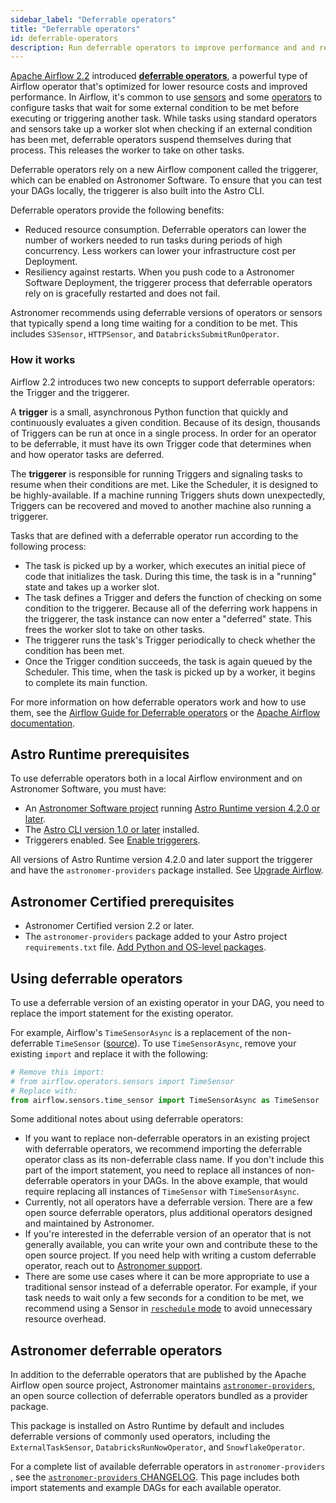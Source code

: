 ```yaml
---
sidebar_label: "Deferrable operators"
title: "Deferrable operators"
id: deferrable-operators
description: Run deferrable operators to improve performance and and reduce costs.
---
```


[Apache Airflow 2.2](https://airflow.apache.org/blog/airflow-2.2.0/) introduced [**deferrable operators**](https://airflow.apache.org/docs/apache-airflow/stable/authoring-and-scheduling/deferring.html), a powerful type of Airflow operator that's optimized for lower resource costs and improved performance. In Airflow, it's common to use [sensors](https://airflow.apache.org/docs/apache-airflow/stable/core-concepts/sensors.html) and some [operators](https://airflow.apache.org/docs/apache-airflow/stable/core-concepts/operators.html) to configure tasks that wait for some external condition to be met before executing or triggering another task. While tasks using standard operators and sensors take up a worker slot when checking if an external condition has been met, deferrable operators suspend themselves during that process. This releases the worker to take on other tasks.

Deferrable operators rely on a new Airflow component called the triggerer, which can be enabled on Astronomer Software. To ensure that you can test your DAGs locally, the triggerer is also built into the Astro CLI.

Deferrable operators provide the following benefits:

- Reduced resource consumption. Deferrable operators can lower the number of workers needed to run tasks during periods of high concurrency. Less workers can lower your infrastructure cost per Deployment.
- Resiliency against restarts. When you push code to a Astronomer Software Deployment, the triggerer process that deferrable operators rely on is gracefully restarted and does not fail.

Astronomer recommends using deferrable versions of operators or sensors that typically spend a long time waiting for a condition to be met. This includes `S3Sensor`, `HTTPSensor`, and `DatabricksSubmitRunOperator`.

### How it works

Airflow 2.2 introduces two new concepts to support deferrable operators: the Trigger and the triggerer.

A **trigger** is a small, asynchronous Python function that quickly and continuously evaluates a given condition. Because of its design, thousands of Triggers can be run at once in a single process. In order for an operator to be deferrable, it must have its own Trigger code that determines when and how operator tasks are deferred.

The **triggerer** is responsible for running Triggers and signaling tasks to resume when their conditions are met. Like the Scheduler, it is designed to be highly-available. If a machine running Triggers shuts down unexpectedly, Triggers can be recovered and moved to another machine also running a triggerer.

Tasks that are defined with a deferrable operator run according to the following process:

- The task is picked up by a worker, which executes an initial piece of code that initializes the task. During this time, the task is in a "running" state and takes up a worker slot.
- The task defines a Trigger and defers the function of checking on some condition to the triggerer. Because all of the deferring work happens in the triggerer, the task instance can now enter a "deferred" state. This frees the worker slot to take on other tasks.
- The triggerer runs the task's Trigger periodically to check whether the condition has been met.
- Once the Trigger condition succeeds, the task is again queued by the Scheduler. This time, when the task is picked up by a worker, it begins to complete its main function.

For more information on how deferrable operators work and how to use them, see the [Airflow Guide for Deferrable operators](deferrable-operators.md) or the [Apache Airflow documentation](https://airflow.apache.org/docs/apache-airflow/stable/authoring-and-scheduling/deferring.html).

## Astro Runtime prerequisites

To use deferrable operators both in a local Airflow environment and on Astronomer Software, you must have:

- An [Astronomer Software project](create-project.md) running [Astro Runtime version 4.2.0 or later](https://www.astronomer.io/docs/astro/runtime-release-notes#astro-runtime-420).
- The [Astro CLI version 1.0 or later](https://www.astronomer.io/docs/astro/cli-release-notes#v110) installed.
- Triggerers enabled. See [Enable triggerers](https://www.astronomer.io/docs/software/configure-deployment#enable-triggerers).

All versions of Astro Runtime version 4.2.0 and later support the triggerer and have the `astronomer-providers` package installed. See [Upgrade Airflow](manage-airflow-versions.md).

## Astronomer Certified prerequisites

- Astronomer Certified version 2.2 or later.
- The `astronomer-providers` package added to your Astro project `requirements.txt` file. [Add Python and OS-level packages](https://www.astronomer.io/docs/software/customize-image#install-python-packages-from-private-sources).

## Using deferrable operators

To use a deferrable version of an existing operator in your DAG, you need to replace the import statement for the existing operator.

For example, Airflow's `TimeSensorAsync` is a replacement of the non-deferrable `TimeSensor` ([source](https://airflow.apache.org/docs/apache-airflow/stable/_api/airflow/sensors/time_sensor/index.html?highlight=timesensor#module-contents)). To use `TimeSensorAsync`, remove your existing `import` and replace it with the following:

```python
# Remove this import:
# from airflow.operators.sensors import TimeSensor
# Replace with:
from airflow.sensors.time_sensor import TimeSensorAsync as TimeSensor
```

Some additional notes about using deferrable operators:

- If you want to replace non-deferrable operators in an existing project with deferrable operators, we recommend importing the deferrable operator class as its non-deferrable class name. If you don't include this part of the import statement, you need to replace all instances of non-deferrable operators in your DAGs. In the above example, that would require replacing all instances of `TimeSensor` with `TimeSensorAsync`.
- Currently, not all operators have a deferrable version. There are a few open source deferrable operators, plus additional operators designed and maintained by Astronomer.
- If you're interested in the deferrable version of an operator that is not generally available, you can write your own and contribute these to the open source project. If you need help with writing a custom deferrable operator, reach out to [Astronomer support](https://support.astronomer.io).
- There are some use cases where it can be more appropriate to use a traditional sensor instead of a deferrable operator. For example, if your task needs to wait only a few seconds for a condition to be met, we recommend using a Sensor in [`reschedule` mode](https://github.com/apache/airflow/blob/1.10.2/airflow/sensors/base_sensor_operator.py#L46-L56) to avoid unnecessary resource overhead.

## Astronomer deferrable operators

In addition to the deferrable operators that are published by the Apache Airflow open source project, Astronomer maintains [`astronomer-providers`](https://astronomer-providers.readthedocs.io/en/stable/), an open source collection of deferrable operators bundled as a provider package.

This package is installed on Astro Runtime by default and includes deferrable versions of commonly used operators, including the `ExternalTaskSensor`, `DatabricksRunNowOperator`, and `SnowflakeOperator`.

For a complete list of available deferrable operators in `astronomer-providers` , see the [`astronomer-providers` CHANGELOG](https://astronomer-providers.readthedocs.io/en/stable/changelog.html). This page includes both import statements and example DAGs for each available operator.
